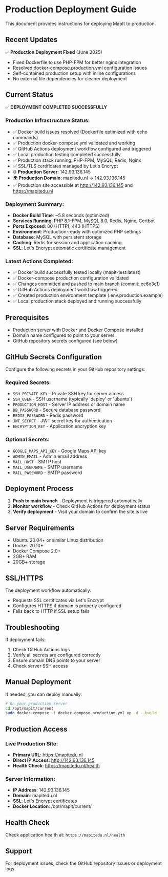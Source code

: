 # Production Deployment Guide

This document provides instructions for deploying MapIt to production.

## Recent Updates

✅ **Production Deployment Fixed** (June 2025)
- Fixed Dockerfile to use PHP-FPM for better nginx integration
- Resolved docker-compose.production.yml configuration issues  
- Self-contained production setup with inline configurations
- No external file dependencies for cleaner deployment

## Current Status

✅ **DEPLOYMENT COMPLETED SUCCESSFULLY**

### Production Infrastructure Status:
- ✅ Docker build issues resolved (Dockerfile optimized with echo commands)
- ✅ Production docker-compose.yml validated and working
- ✅ GitHub Actions deployment workflow configured and triggered
- ✅ Local production testing completed successfully
- ✅ Production stack running: PHP-FPM, MySQL, Redis, Nginx
- ✅ SSL/TLS certificates managed by Let's Encrypt
- 🌐 **Production Server**: 142.93.136.145
- 🌍 **Production Domain**: mapitedu.nl → 142.93.136.145
- ✅ Production site accessible at http://142.93.136.145 and https://mapitedu.nl

### Deployment Summary:
- **Docker Build Time**: ~5.8 seconds (optimized)
- **Services Running**: PHP 8.1-FPM, MySQL 8.0, Redis, Nginx, Certbot
- **Ports Exposed**: 80 (HTTP), 443 (HTTPS)
- **Environment**: Production-ready with optimized PHP settings
- **Database**: MySQL with persistent storage
- **Caching**: Redis for session and application caching
- **SSL**: Let's Encrypt automatic certificate management

### Latest Actions Completed:
- ✅ Docker build successfully tested locally (mapit-test:latest)
- ✅ Docker-compose production configuration validated
- ✅ Changes committed and pushed to main branch (commit: ce6e3c1)
- ✅ GitHub Actions deployment workflow triggered
- ✅ Created production environment template (.env.production.example)
- ✅ Local production stack deployed and running successfully

## Prerequisites

- Production server with Docker and Docker Compose installed
- Domain name configured to point to your server
- GitHub repository secrets configured (see below)

## GitHub Secrets Configuration

Configure the following secrets in your GitHub repository settings:

### Required Secrets:
- `SSH_PRIVATE_KEY` - Private SSH key for server access
- `SSH_USER` - SSH username (typically 'deploy' or 'ubuntu')
- `PRODUCTION_HOST` - Server IP address or domain name
- `DB_PASSWORD` - Secure database password
- `REDIS_PASSWORD` - Redis password
- `JWT_SECRET` - JWT secret key for authentication
- `ENCRYPTION_KEY` - Application encryption key

### Optional Secrets:
- `GOOGLE_MAPS_API_KEY` - Google Maps API key
- `ADMIN_EMAIL` - Admin email address
- `MAIL_HOST` - SMTP host
- `MAIL_USERNAME` - SMTP username  
- `MAIL_PASSWORD` - SMTP password

## Deployment Process

1. **Push to main branch** - Deployment is triggered automatically
2. **Monitor workflow** - Check GitHub Actions for deployment status
3. **Verify deployment** - Visit your domain to confirm the site is live

## Server Requirements

- Ubuntu 20.04+ or similar Linux distribution
- Docker 20.10+
- Docker Compose 2.0+
- 2GB+ RAM
- 20GB+ storage

## SSL/HTTPS

The deployment workflow automatically:
- Requests SSL certificates via Let's Encrypt
- Configures HTTPS if domain is properly configured
- Falls back to HTTP if SSL setup fails

## Troubleshooting

If deployment fails:
1. Check GitHub Actions logs
2. Verify all secrets are configured correctly
3. Ensure domain DNS points to your server
4. Check server SSH access

## Manual Deployment

If needed, you can deploy manually:

```bash
# On your production server
cd /opt/mapit/current
sudo docker-compose -f docker-compose.production.yml up -d --build
```

## Production Access

### Live Production Site:
- **Primary URL**: https://mapitedu.nl
- **Direct IP Access**: http://142.93.136.145
- **Health Check**: https://mapitedu.nl/health

### Server Information:
- **IP Address**: 142.93.136.145
- **Domain**: mapitedu.nl
- **SSL**: Let's Encrypt certificates
- **Docker Location**: /opt/mapit/current/

## Health Check

Check application health at: `https://mapitedu.nl/health`

## Support

For deployment issues, check the GitHub repository issues or deployment logs.
